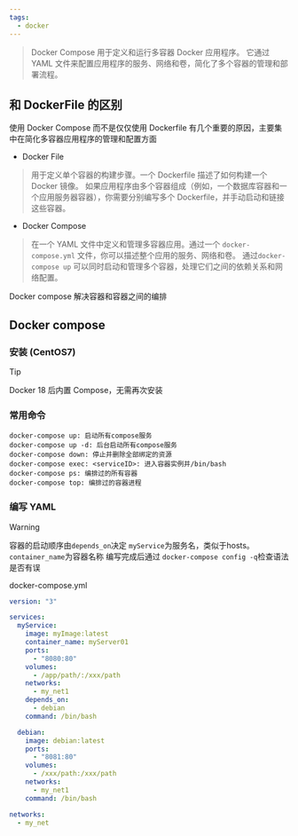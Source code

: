 ```yaml
---
tags:
  - docker
---
```

> Docker Compose 用于定义和运行多容器 Docker 应用程序。
> 它通过 YAML 文件来配置应用程序的服务、网络和卷，简化了多个容器的管理和部署流程。


## 和 DockerFile 的区别

使用 Docker Compose 而不是仅仅使用 Dockerfile 有几个重要的原因，主要集中在简化多容器应用程序的管理和配置方面

- Docker File
> 用于定义单个容器的构建步骤。一个 Dockerfile 描述了如何构建一个 Docker 镜像。
> 如果应用程序由多个容器组成（例如，一个数据库容器和一个应用服务器容器），你需要分别编写多个 Dockerfile，并手动启动和链接这些容器。

- Docker Compose
> 在一个 YAML 文件中定义和管理多容器应用。通过一个 `docker-compose.yml` 文件，你可以描述整个应用的服务、网络和卷。
> 通过`docker-compose up` 可以同时启动和管理多个容器，处理它们之间的依赖关系和网络配置。

Docker compose 解决容器和容器之间的编排
## Docker compose

### 安装 (CentOS7)

> [!tip]
> Docker 18 后内置 Compose，无需再次安装

### 常用命令
```shell
docker-compose up: 启动所有compose服务
docker-compose up -d: 后台启动所有compose服务
docker-compose down: 停止并删除全部绑定的资源
docker-compose exec: <serviceID>: 进入容器实例并/bin/bash
docker-compose ps: 编排过的所有容器
docker-compose top: 编排过的容器进程
```

### 编写 YAML

> [!warning]
> 容器的启动顺序由`depends_on`决定
> `myService`为服务名，类似于hosts。`container_name`为容器名称
> 编写完成后通过 `docker-compose config -q`检查语法是否有误

docker-compose.yml
```yaml
version: "3"

services:
  myService:
    image: myImage:latest
    container_name: myServer01
    ports:
      - "8080:80"
    volumes:
      - /app/path/:/xxx/path
    networks:
      - my_net1
    depends_on:
      - debian
    command: /bin/bash

  debian:
    image: debian:latest
    ports:
      - "8081:80"
    volumes:
      - /xxx/path:/xxx/path
    networks:
      - my_net1
    command: /bin/bash

networks:
  - my_net
```